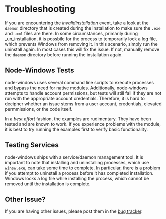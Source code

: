# Troubleshooting

If you are encountering the _invalidinstallation_ event, take a look at the `daemon`
directory that is created during the installation to make sure the `.exe` and `.xml`
files are there. In some circumstances, primarily during _un_installation, it is
possbile for the process to temporarily lock a log file, which prevents Windows
from removing it. In this scenario, simply run the uninstall again. In most cases this
will fix the issue. If not, manually remove the `daemon` directory before running the
installation again.

## Node-Windows Tests

node-windows uses several command line scripts to execute processes and bypass the need
for native modules. Additionally, node-windows attempts to handle account permissions, but
tests will still fail if they are not run with the appropriate account credentials. Therefore,
it is hard to decipher whether an issue stems from a user account, credentials, elevated permmissions,
or the code itself.

In a _best effort_ fashion, the examples are rudimentary. They have been tested and are known
to work. If you experience problems with the module, it is best to try running the examples first to
verify basic functionality.

## Testing Services

node-windows ships with a service/daemon management tool. It is important to note that installing
and uninstalling processes, which use `winsw.exe`, can take some time to complete. In particular,
there is a problem if you attempt to uninstall a process before it has completed installation.
Windows locks a log file while installing the process, which cannot be removed until the installation
is complete.

## Other Issue?

If you are having other issues, please post them in the [bug tracker](https://github.com/coreybutler/node-windows/issues).

